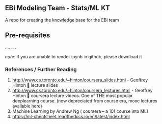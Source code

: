 ## EBI Modeling Team - Stats/ML KT 

A repo for creating the knowledge base for the EBI team

## Pre-requisites
....
..
.

_note_: if you are unable to render ipynb in github, please download it 
### References / Further Reading
1.	 http://www.cs.toronto.edu/~hinton/coursera_slides.html - Geoffrey Hinton  lecture slides
2.	http://www.cs.toronto.edu/~hinton/coursera_lectures.html - Geoffrey Hinton  coursera lecture videos. One of THE most popular deeplearning course. (now depreciated from course era, mooc lectures available here)
3.	Machine Learning by Andrew Ng ( coursera – a 101 course into ML) 
4. https://ml-cheatsheet.readthedocs.io/en/latest/index.html 

